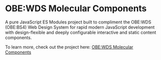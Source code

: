 # OBE:WDS Molecular Components

A pure JavaScript ES Modules project built to compliment the OBE:WDS (OBE:BS4) Web Design System for rapid modern JavaScript development with design-flexible and deeply configurable interactive and static content components.

To learn more, check out the project here: [OBE:WDS Molecular Components](https://obewds.com/molecular-components)


<!---
# Table of Contents

* [Overview](#overview)
* [Installation](#installation)
* [Updating](#updating)
* [Project Structure](#project-structure)
* [Form Components Class](#form-components-class)
--->

<!---
* [What are Molecular Components?](#what-are-molecula-components)
  * [System File Structure](#system-file-structure)
* [Content Components Class](#content-components-class)
  * [Video Component Class](#video-component-class)
* [HTML Elements Class](#html-elements-class)
  * [Headline Element Class](#headline-element-class)
  * [Image Element Class](#image-element-class)
  * [Paragraph Element Class](#paragraph-element-class)
  * [Input Form Group Component Class](#input-form-group-component-class)
--->
<!---
# Overview

Welcome to the OBE:WDS Molecular Component Modules documentation! Our JS module set-up is meant to give projects an extemely fast way to get complex and extremely customizable responsive components working in a browser. 

> **The Premise of the System**:  
> Lock-in as much of the complexity, functionalities, accessibility fallbacks, and more into singluar component modules, helpers, and settings data.

However, these components were not only made to make a dev's life easier. These components are designed to provide developers with a drastic reduction in the cognative load of the front end *while coding*, so those devs can focus on higher-level user flow and UX-orientated problem solving!

The goal of this project (over time), is to compile a fantastic resource that gives projects infinitely complex chunks of pre-wired HTML and JavaScript functionality that works perfectly with Bootstrap and the OBE:WDS (OBE:BS4 Web Design System).


# Installation

Installation is pretty easy. Simply grab the repo via npm, and then add or just run a copy script in the command line to add all of the modules to your project's JavaScript directory.

**Install with NPM**

```bash
npm install oberocks/obewds-molecular-components --save
```

**Copy Molecular Components to Your Working JavaScript Directory**

```bash
cp -a ./node_modules/obewds-molecular-components/js/. ./--your-directory-path-here--/
```


# Updating

Updating to the newest version of the Molecular Components system is easy, too. It's recommended to add a few NPM Scripts to your `package.json` file to make updates easy and fast for devs. 

**Add NPM Script To Package.json**

```json
// package.json
"scripts": {
    "install_molecular_components": "npm install oberocks/obewds-molecular-components --save",
    "update_molecular_components": "cp -a ./node_modules/obewds-molecular-components/js/. ./--your-directory-path--/",
    "update_and_install_molecular_components": "npm run install_molecular_components && npm run update_molecular_components"
}
```

**And After You've Filled in /--your-directory-path--/**

With those NPM Scripts in your `package.json`file, you can install new Molecular Components updates to your `node_modules` directory with:
```bash
npm run install_molecular_components
```

Then move the new updated files into your project with:
```bash
npm run update_molecular_components
```

Or both update and move the updated files into your project in one shot with:
```bash
npm run update_and_install_molecular_components
```
--->
<!---
# What are Molecular Components?

To understand how to use the modules in this system to their fullest, we have to make a few analogies. Here's a quick list of the structural premises involved in the design of this system:

* CSS is handled by SASS if at all possible
    * For now CSS is compiled into a single master application CSS file for all of the application's markup (IE a Design System - OBE:WDS/OBE:BS4)
    * Otherwise CSS is specified on either:
        * A URL page level (in `<head>`)
        * As inline CSS through components settings
        * With custom JavaScript on the Element Node level
* CSS is generally used as "Atomic" Classes
* CSS "Atomic" Classes serve as:
    * Single source of truth for visual/aesthetic design choices
    * Default settings to give form to the HTML that forms the "geometry" for a molecule
* HTML is treated as "Molecular Geometry"
--->

<!---
# Project Structure

The majority of the OBE:WDS Molecular Component Modules are implemented as classes. Additionally, all module classes have constructor methods, which generally accept an options object `{}` to set defaults that act as base data used by the `generate()` method of the class. Additionally, all of the `generate()` methods also accept an options object `{}` used to specify the content and settings for the returned component markup.

> The OBE:WDS Molecular Component Modules is organized in a specific heriarchial pattern. The module system SHOULD ALWAYS be entirely contained in a directory called `modules/` which should ALWAYS be placed in your web project's root `js/` directory.

Inside the `js/modules/` directory, devs can access a series of JavaScript files with names that match directory names. Each of these named pairs are considered top-level abstraction groups for all underlying module components and functionalities. In most cases, the `*.js` files found inside the `js/modules/` directory are "aggrigated" module files. This allows devs to `import` any of the system's sub-modules for that group from a single file.

Conversely, the directory half of these top-level pairs holds all of the individual module scripts the aggrigated files refer to. Additionally, these directories often have a sub-directory or two, where utility functions and global data objects used inside module functionalities can be found in `utilities` or `data` sub-directories respectively.
--->

<!---
## System File Structure
Here's an overview of the file structure of the  Molecular Component Modules System:

- **js/**
    - **modules/**
        - app_data.js
        - **app_data/**
            - brand_data.js
            - structure_data.js
        - content_components.js
        - **content_components/**
            - headline_group.js
            - video_component.js
        - form_components.js
        - **form_components/**
            - credit_payment_component.js
            - custom_checkboxes_form_group.js
            - custom_radios_form_group.js
            - input_character_counter_form_group.js
            - input_form_group.js
            - phone_input_form_group.js
            - submit_button_form_group.js
            - textarea_form_group.js
            - **data/**
                - form_group_defaults.js
            - **utilities/**
                - clear_user_value.js
                - generate_form_help_modal.js
                - get_partial_cc_icon_classes.js
                - set_imask_format.js
                - update_character_count.js
        - **helpers/**
            - merge_objects.js
        - html_elements.js
        - **html_elements/**
            - headline.js
            - image.js
            - paragraph.js
            - **utilities/**
                - dom_generation.js
        - **plugins/**
            - [imask/](https://github.com/uNmAnNeR/imaskjs) 
            _[(Specific Directory)](https://github.com/uNmAnNeR/imaskjs/tree/master/packages/imask/src)_

--->

<!---
# Content Components Class

The Content Components Class `Content_components` can be found at `.js/modules/content_components.js`. This class module is designed to... 

## Video Component Class
The Video Component Class... 



## Headline Group Component Class

(Coming Soon!)
--->

<!---
# Form Components Class

The Form Components Class `Form_components` can be found at `.js/modules/form_components.js`. This class module is designed to help you bring form elements into the application. All the compenents that are generated by this module will return Molecular form components that have quite a few built-in features, and are designed to be flexible, accessible and higly customizable for all developer skill levels.

> **PRO TIP**:
> Whenever working with JavaScript DOM generation modules in your code, you should generally use the `document.createDocumentFragment()` method to hold/collect all of the element nodes you are generating. By using a document fragment, you can limit the redrawing and re-indexing (from `.appendChild()`) of the DOM tree to a single instance, which helps to bring the performance of our modules up to the speed of the less flexible `innerHTML` approach for DOM insertions.
--->

<!---

# HTML Elements Class

(Coming Soon!)

## Headline Element Class

(Coming Soon!)

## Image Element Class

(Coming Soon!)

## Paragraph Element Class

(Coming Soon!)

--->